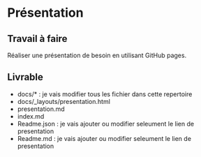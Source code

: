 # Présentation

## Travail à faire 
Réaliser une présentation de besoin en utilisant GitHub pages.

## Livrable 
- docs/* : je vais modifier tous les fichier dans cette repertoire
- docs/_layouts/presentation.html
- presentation.md
- index.md
- Readme.json : je vais ajouter ou modifier seleument le lien de presentation
- Readme.md  : je vais ajouter ou modifier seleument le lien de presentation
